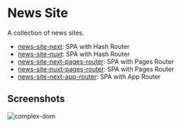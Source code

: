 # News Site

A collection of news sites.

-   [news-site-next](./news-site-next/README.md): SPA with Hash Router
-   [news-site-nuxt](./news-site-nuxt/README.md): SPA with Hash Router
-   [news-site-next-pages-router](./news-site-next-pages-router/README.md): SPA with Pages Router
-   [news-site-nuxt-pages-router](./news-site-nuxt-pages-router/README.md): SPA with Pages Router
-   [news-site-next-app-router](./news-site-next-app-router/README.md): SPA with App Router

## Screenshots

![complex-dom](./screenshot_news_site.png)
